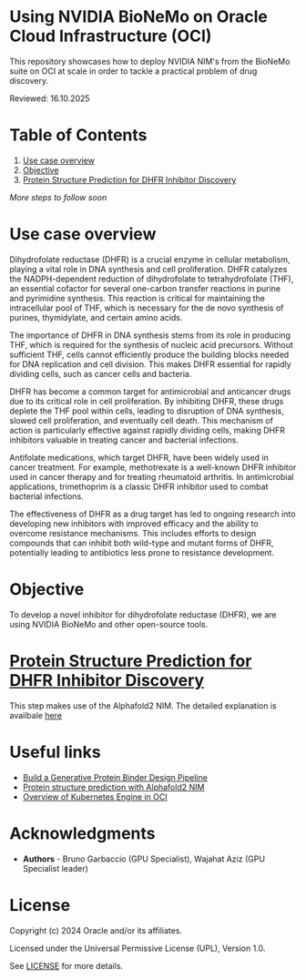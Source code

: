 # Using NVIDIA BioNeMo on Oracle Cloud Infrastructure (OCI)

This repository showcases how to deploy NVIDIA NIM's from the BioNeMo suite on OCI at scale in order to tackle a practical problem of drug discovery. 

Reviewed: 16.10.2025

# Table of Contents

1. [Use case overview](#use-case-overview)
2. [Objective](#objective)
3. [Protein Structure Prediction for DHFR Inhibitor Discovery](#protein-structure-prediction-for-dhfr-inhibitor-discovery)

*More steps to follow soon*

# Use case overview

Dihydrofolate reductase (DHFR) is a crucial enzyme in cellular metabolism, playing a vital role in DNA synthesis and cell proliferation. DHFR catalyzes the NADPH-dependent reduction of dihydrofolate to tetrahydrofolate (THF), an essential cofactor for several one-carbon transfer reactions in purine and pyrimidine synthesis. This reaction is critical for maintaining the intracellular pool of THF, which is necessary for the de novo synthesis of purines, thymidylate, and certain amino acids.

The importance of DHFR in DNA synthesis stems from its role in producing THF, which is required for the synthesis of nucleic acid precursors. Without sufficient THF, cells cannot efficiently produce the building blocks needed for DNA replication and cell division. This makes DHFR essential for rapidly dividing cells, such as cancer cells and bacteria.

DHFR has become a common target for antimicrobial and anticancer drugs due to its critical role in cell proliferation. By inhibiting DHFR, these drugs deplete the THF pool within cells, leading to disruption of DNA synthesis, slowed cell proliferation, and eventually cell death. This mechanism of action is particularly effective against rapidly dividing cells, making DHFR inhibitors valuable in treating cancer and bacterial infections.

Antifolate medications, which target DHFR, have been widely used in cancer treatment. For example, methotrexate is a well-known DHFR inhibitor used in cancer therapy and for treating rheumatoid arthritis. In antimicrobial applications, trimethoprim is a classic DHFR inhibitor used to combat bacterial infections.

The effectiveness of DHFR as a drug target has led to ongoing research into developing new inhibitors with improved efficacy and the ability to overcome resistance mechanisms. This includes efforts to design compounds that can inhibit both wild-type and mutant forms of DHFR, potentially leading to antibiotics less prone to resistance development.

# Objective

To develop a novel inhibitor for dihydrofolate reductase (DHFR), we are using NVIDIA BioNeMo and other open-source tools.

# [Protein Structure Prediction for DHFR Inhibitor Discovery](./alphafold2-oke/README.md)

This step makes use of the Alphafold2 NIM. The detailed explanation is availbale [here](./alphafold2-oke/README.md)

# Useful links

- [Build a Generative Protein Binder Design Pipeline](https://build.nvidia.com/nvidia/protein-binder-design-for-drug-discovery)
- [Protein structure prediction with Alphafold2 NIM](https://github.com/NVIDIA/bionemo-examples/blob/62aef816070399814e478234dc47eb2ccddfd1a0/examples/nims/alphafold2/AlphaFold2-NIM-example.ipynb)
- [Overview of Kubernetes Engine in OCI](https://docs.oracle.com/en-us/iaas/Content/ContEng/Concepts/contengoverview.htm) 

# Acknowledgments

- **Authors** - Bruno Garbaccio (GPU Specialist), Wajahat Aziz (GPU Specialist leader)

# License

Copyright (c) 2024 Oracle and/or its affiliates.

Licensed under the Universal Permissive License (UPL), Version 1.0.

See [LICENSE](https://github.com/oracle-devrel/technology-engineering/blob/main/LICENSE) for more details.

